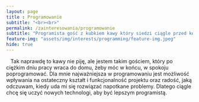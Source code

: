 ```yaml
--- 
layout: page 
title : Programowanie 
subtitle: "<br><br>"
permalink: /zainteresowania/programowanie
subtitle: "Programista gość z kubkiem kawy który siedzi ciągle przed komputerem i coś klika" 
feature-img: "assets/img/interests/programming/feature-img.jpeg"
hide: true
---
```


<font class="base-font-size">
&nbsp;&nbsp;&nbsp;Tak naprawdę to kawy nie piję, ale jestem takim gościem, który po ciężkim dniu pracy wraca do domu, żeby móc w końcu, w spokoju poprogramować. Dla mnie najważniejsza w programowaniu jest możliwość wpływania na ostateczny kształt i funkcjonalność projektu oraz radość, jaką odczuwam, kiedy uda mi się rozwiązać napotkane problemy. Dlatego ciągle chcę się uczyć nowych technologi, aby być lepszym programistą.
</font>
